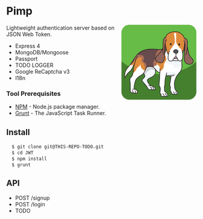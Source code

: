 # Pimp
<img align="right" src="https://raw.githubusercontent.com/Kibo/Pimp/master/public/img/pimp_logo_200.png">

Lightweight authentication server based on JSON Web Token.

- Express 4
- MongoDB/Mongoose
- Passport
- TODO LOGGER
- Google ReCaptcha v3
- I18n

### Tool Prerequisites

- [NPM](https://npmjs.org) - Node.js package manager.
- [Grunt](http://gruntjs.com/) - The JavaScript Task Runner.


## Install
```
  $ git clone git@THIS-REPO-TODO.git
  $ cd JWT
  $ npm install 
  $ grunt
```
## API
- POST /signup
- POST /login
- TODO
